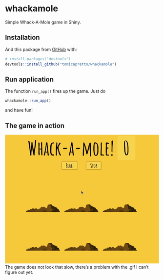 
<!-- README.md is generated from README.Rmd. Please edit that file -->

# whackamole

<!-- badges: start -->
<!-- badges: end -->

Simple Whack-A-Mole game in Shiny.

## Installation

And this package from [GitHub](https://github.com/) with:

``` r
# install.packages("devtools")
devtools::install_github("tomicapretto/whackamole")
```

## Run application

The function `run_app()` fires up the game. Just do

``` r
whackamole::run_app()
```

and have fun!

## The game in action

![](imgs/whackamole.gif) The game does not look that slow, there’s a
problem with the .gif I can’t figure out yet.
